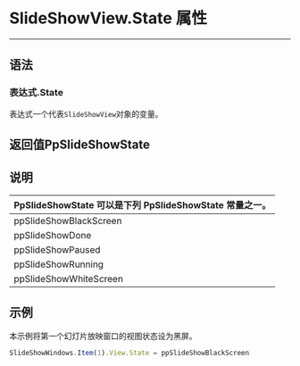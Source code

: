 # SlideShowView.State 属性
            
---

## 语法

### 表达式.State

表达式一个代表`SlideShowView`对象的变量。

## 返回值PpSlideShowState

## 说明

|PpSlideShowState 可以是下列 PpSlideShowState 常量之一。|
|-|
|ppSlideShowBlackScreen|
|ppSlideShowDone|
|ppSlideShowPaused|
|ppSlideShowRunning|
|ppSlideShowWhiteScreen|

## 示例

本示例将第一个幻灯片放映窗口的视图状态设为黑屏。

```javascript
SlideShowWindows.Item(1).View.State = ppSlideShowBlackScreen
```
